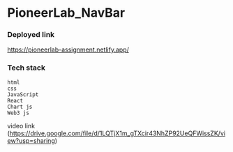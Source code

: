 # PioneerLab_NavBar

### Deployed link

https://pioneerlab-assignment.netlify.app/

### Tech stack
```
html
css
JavaScript
React
Chart js
Web3 js

```

video link (https://drive.google.com/file/d/1LQTjX1m_gTXcir43NhZP92UeQFWissZK/view?usp=sharing)
